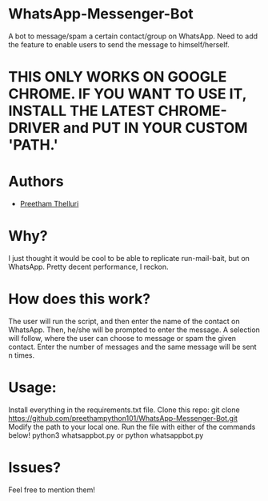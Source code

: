 # WhatsApp-Messenger-Bot
A bot to message/spam a certain contact/group on WhatsApp. Need to add the feature to enable users to send the message to himself/herself.

# THIS ONLY WORKS ON GOOGLE CHROME. IF YOU WANT TO USE IT, INSTALL THE LATEST CHROME-DRIVER and PUT IN YOUR CUSTOM 'PATH.'

# Authors
- [Preetham Thelluri](https://www.github.com/preethampython101)

# Why?
I just thought it would be cool to be able to replicate run-mail-bait, but on WhatsApp. Pretty decent performance, I reckon.

# How does this work?
The user will run the script, and then enter the name of the contact on WhatsApp. Then, he/she will be prompted to enter the message. A selection will follow, where the user can choose to message or spam the given contact. Enter the number of messages and the same message will be sent n times.

# Usage:
Install everything in the requirements.txt file.
Clone this repo: git clone https://github.com/preethampython101/WhatsApp-Messenger-Bot.git
Modify the path to your local one.
Run the file with either of the commands below!
python3 whatsappbot.py or python whatsappbot.py

# Issues?
Feel free to mention them!
